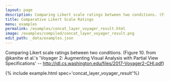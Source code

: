 ```yaml
---
layout: page
description: Comparing Likert scale ratings between two conditions. (Figure 10. from @kanitw et al.'s 'Voyager 2: Augmenting Visual Analysis with Partial View Specifications' -- http://idl.cs.washington.edu/files/2017-Voyager2-CHI.pdf)
title: Comparative Likert Scale Ratings
menu: examples
permalink: /examples/concat_layer_voyager_result.html
image: /examples/compiled/concat_layer_voyager_result.png
edit_path: _data/examples.json
---
```


Comparing Likert scale ratings between two conditions. (Figure 10. from @kanitw et al.'s 'Voyager 2: Augmenting Visual Analysis with Partial View Specifications' -- http://idl.cs.washington.edu/files/2017-Voyager2-CHI.pdf)

{% include example.html spec='concat_layer_voyager_result'%}
